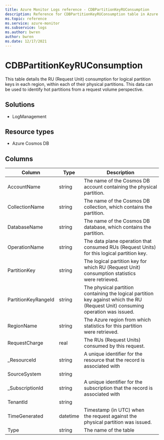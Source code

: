 ```yaml
---
title: Azure Monitor Logs reference - CDBPartitionKeyRUConsumption
description: Reference for CDBPartitionKeyRUConsumption table in Azure Monitor Logs.
ms.topic: reference
ms.service: azure-monitor
ms.subservice: logs
ms.author: bwren
author: bwren
ms.date: 12/17/2021
---
```


# CDBPartitionKeyRUConsumption

 This table details the RU (Request Unit) consumption for logical partition keys in each region, within each of their physical partitions. This data can be used to identify hot partitions from a request volume perspective.

## Solutions

- LogManagement
## Resource types

- Azure Cosmos DB




## Columns

| Column | Type | Description |
| --- | --- | --- |
| AccountName | string | The name of the Cosmos DB account containing the physical partition. |
| CollectionName | string | The name of the Cosmos DB collection, which contains the partition. |
| DatabaseName | string | The name of the Cosmos DB database, which contains the partition. |
| OperationName | string | The data plane operation that consumed RUs (Request Units) for this logical partition key. |
| PartitionKey | string | The logical partition key for which RU (Request Unit) consumption statistics were retrieved. |
| PartitionKeyRangeId | string | The physical partition containing the logical partition key against which the RU (Request Unit) consuming operation was issued. |
| RegionName | string | The Azure region from which statistics for this partition were retrieved. |
| RequestCharge | real | The RUs (Request Units) consumed by this request. |
| _ResourceId | string | A unique identifier for the resource that the record is associated with |
| SourceSystem | string |  |
| _SubscriptionId | string | A unique identifier for the subscription that the record is associated with |
| TenantId | string |  |
| TimeGenerated | datetime | Timestamp (in UTC) when the request against the physical partition was issued. |
| Type | string | The name of the table |
